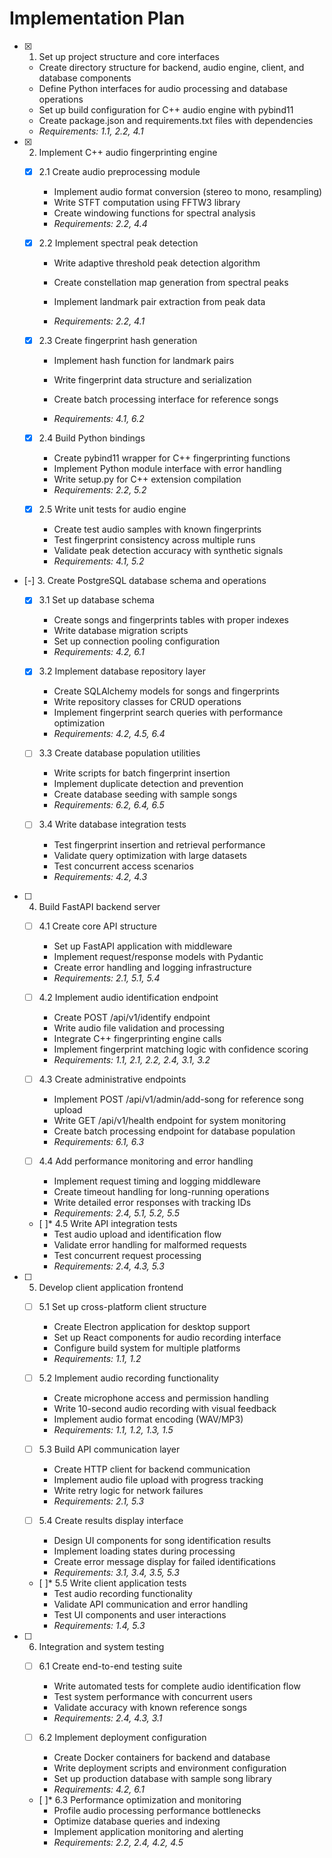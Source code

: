 # Implementation Plan

- [x] 1. Set up project structure and core interfaces





  - Create directory structure for backend, audio engine, client, and database components
  - Define Python interfaces for audio processing and database operations
  - Set up build configuration for C++ audio engine with pybind11
  - Create package.json and requirements.txt files with dependencies
  - _Requirements: 1.1, 2.2, 4.1_

- [x] 2. Implement C++ audio fingerprinting engine





  - [x] 2.1 Create audio preprocessing module


    - Implement audio format conversion (stereo to mono, resampling)
    - Write STFT computation using FFTW3 library
    - Create windowing functions for spectral analysis
    - _Requirements: 2.2, 4.4_
  


  - [x] 2.2 Implement spectral peak detection





    - Write adaptive threshold peak detection algorithm
    - Create constellation map generation from spectral peaks
    - Implement landmark pair extraction from peak data


    - _Requirements: 2.2, 4.1_
  
  - [x] 2.3 Create fingerprint hash generation





    - Implement hash function for landmark pairs


    - Write fingerprint data structure and serialization
    - Create batch processing interface for reference songs
    - _Requirements: 4.1, 6.2_
  
  - [x] 2.4 Build Python bindings





    - Create pybind11 wrapper for C++ fingerprinting functions
    - Implement Python module interface with error handling
    - Write setup.py for C++ extension compilation
    - _Requirements: 2.2, 5.2_
  
  - [x] 2.5 Write unit tests for audio engine






    - Create test audio samples with known fingerprints
    - Test fingerprint consistency across multiple runs
    - Validate peak detection accuracy with synthetic signals
    - _Requirements: 4.1, 5.2_

- [-] 3. Create PostgreSQL database schema and operations



  - [x] 3.1 Set up database schema


    - Create songs and fingerprints tables with proper indexes
    - Write database migration scripts
    - Set up connection pooling configuration
    - _Requirements: 4.2, 6.1_
  
  - [x] 3.2 Implement database repository layer


    - Create SQLAlchemy models for songs and fingerprints
    - Write repository classes for CRUD operations
    - Implement fingerprint search queries with performance optimization
    - _Requirements: 4.2, 4.5, 6.4_
  

  - [ ] 3.3 Create database population utilities
    - Write scripts for batch fingerprint insertion
    - Implement duplicate detection and prevention
    - Create database seeding with sample songs
    - _Requirements: 6.2, 6.4, 6.5_
  
  - [ ] 3.4 Write database integration tests

    - Test fingerprint insertion and retrieval performance
    - Validate query optimization with large datasets
    - Test concurrent access scenarios
    - _Requirements: 4.2, 4.3_

- [ ] 4. Build FastAPI backend server
  - [ ] 4.1 Create core API structure
    - Set up FastAPI application with middleware
    - Implement request/response models with Pydantic
    - Create error handling and logging infrastructure
    - _Requirements: 2.1, 5.1, 5.4_
  
  - [ ] 4.2 Implement audio identification endpoint
    - Create POST /api/v1/identify endpoint
    - Write audio file validation and processing
    - Integrate C++ fingerprinting engine calls
    - Implement fingerprint matching logic with confidence scoring
    - _Requirements: 1.1, 2.1, 2.2, 2.4, 3.1, 3.2_
  
  - [ ] 4.3 Create administrative endpoints
    - Implement POST /api/v1/admin/add-song for reference song upload
    - Write GET /api/v1/health endpoint for system monitoring
    - Create batch processing endpoint for database population
    - _Requirements: 6.1, 6.3_
  
  - [ ] 4.4 Add performance monitoring and error handling
    - Implement request timing and logging middleware
    - Create timeout handling for long-running operations
    - Write detailed error responses with tracking IDs
    - _Requirements: 2.4, 5.1, 5.2, 5.5_
  
  - [ ]* 4.5 Write API integration tests
    - Test audio upload and identification flow
    - Validate error handling for malformed requests
    - Test concurrent request processing
    - _Requirements: 2.4, 4.3, 5.3_

- [ ] 5. Develop client application frontend
  - [ ] 5.1 Set up cross-platform client structure
    - Create Electron application for desktop support
    - Set up React components for audio recording interface
    - Configure build system for multiple platforms
    - _Requirements: 1.1, 1.2_
  
  - [ ] 5.2 Implement audio recording functionality
    - Create microphone access and permission handling
    - Write 10-second audio recording with visual feedback
    - Implement audio format encoding (WAV/MP3)
    - _Requirements: 1.1, 1.2, 1.3, 1.5_
  
  - [ ] 5.3 Build API communication layer
    - Create HTTP client for backend communication
    - Implement audio file upload with progress tracking
    - Write retry logic for network failures
    - _Requirements: 2.1, 5.3_
  
  - [ ] 5.4 Create results display interface
    - Design UI components for song identification results
    - Implement loading states during processing
    - Create error message display for failed identifications
    - _Requirements: 3.1, 3.4, 3.5, 5.3_
  
  - [ ]* 5.5 Write client application tests
    - Test audio recording functionality
    - Validate API communication and error handling
    - Test UI components and user interactions
    - _Requirements: 1.4, 5.3_

- [ ] 6. Integration and system testing
  - [ ] 6.1 Create end-to-end testing suite
    - Write automated tests for complete audio identification flow
    - Test system performance with concurrent users
    - Validate accuracy with known reference songs
    - _Requirements: 2.4, 4.3, 3.1_
  
  - [ ] 6.2 Implement deployment configuration
    - Create Docker containers for backend and database
    - Write deployment scripts and environment configuration
    - Set up production database with sample song library
    - _Requirements: 4.2, 6.1_
  
  - [ ]* 6.3 Performance optimization and monitoring
    - Profile audio processing performance bottlenecks
    - Optimize database queries and indexing
    - Implement application monitoring and alerting
    - _Requirements: 2.2, 2.4, 4.2, 4.5_